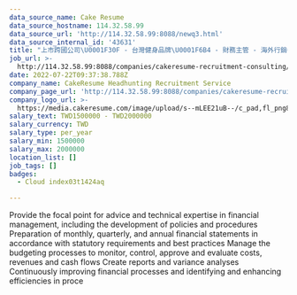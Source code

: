```yaml
---
data_source_name: Cake Resume
data_source_hostname: 114.32.58.99
data_source_url: 'http://114.32.58.99:8088/newq3.html'
data_source_internal_id: '43631'
title: "上市跨國公司\U0001F30F - 台灣健身品牌\U0001F6B4 - 財務主管 - 海外行銷子公司, 越南, 菲律賓, 印尼"
job_url: >-
  http://114.32.58.99:8088/companies/cakeresume-recruitment-consulting/jobs/674ffb
date: 2022-07-22T09:37:38.788Z
company_name: CakeResume Headhunting Recruitment Service
company_page_url: 'http://114.32.58.99:8088/companies/cakeresume-recruitment-consulting'
company_logo_url: >-
  https://media.cakeresume.com/image/upload/s--mLEE21uB--/c_pad,fl_png8,h_200,w_200/v1620881212/vdbipassrdfr8omwzeq6.png
salary_text: TWD1500000 - TWD2000000
salary_currency: TWD
salary_type: per_year
salary_min: 1500000
salary_max: 2000000
location_list: []
job_tags: []
badges:
  - Cloud index03t1424aq

---
```


Provide the focal point for advice and technical expertise in financial management, including the development of policies and procedures Preparation of monthly, quarterly, and annual financial statements in accordance with statutory requirements and best practices Manage the budgeting processes to monitor, control, approve and evaluate costs, revenues and cash flows Create reports and variance analyses Continuously improving financial processes and identifying and enhancing efficiencies in proce